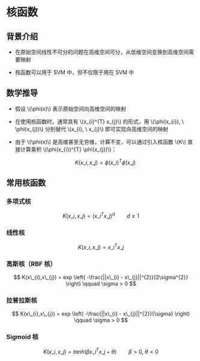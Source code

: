 <script type="text/javascript" src="http://cdn.mathjax.org/mathjax/latest/MathJax.js?config=default"></script>

# 核函数

## 背景介绍

- 在原始空间线性不可分的问题在高维空间可分，从低维空间变换到高维空间需要映射

- 核函数可以用于 SVM 中，但不仅限于用在 SVM 中

## 数学推导

- 假设 \\(\phi(x)\\) 表示原始空间向高维空间的映射

- 在使用核函数时，通常具有 \\(x\_{i}^{T} x\_{j}\\) 的形式，用 \\(\phi(x\_{i}), \ \phi(x\_{j})\\) 分别替代 \\(x\_{i}, \ x\_{j}\\) 即可实现向高维空间的映射

- 由于 \\(\phi(x)\\) 是高维甚至无穷维，计算不变，可以通过引入核函数 \\(K\\) 直接计算乘积 \\(\phi(x\_{i})^{T} \phi(x\_{j})\\)：

	$$ K(x\_{i}, x\_{j}) = \phi(x\_{i})^{T} \phi(x\_{j}) $$

## 常用核函数

### 多项式核

$$ K(x\_{i},x\_{j}) = \left( x\_{i}^{T} x\_{j} \right)^{d} \qquad d \geq 1 $$

### 线性核

$$ K(x\_{i},x\_{j}) = x\_{i}^{T} x\_{j} $$

### 高斯核（RBF 核）

$$ K(x\_{i},x\_{j}) = exp \left( -\frac{||x\_{i} - x\_{j}||^{2}}{2\sigma^{2}} \right) \qquad \sigma > 0 $$

### 拉普拉斯核

$$ K(x\_{i},x\_{j}) = exp \left( -\frac{||x\_{i} - x\_{j}||^{2}}{\sigma} \right) \qquad \sigma > 0 $$

### Sigmoid 核

$$ K(x\_{i},x\_{j}) = tanh \left( \beta x\_{i}^{T} x\_{j} + \theta \right) \qquad \beta > 0, \ \theta < 0 $$